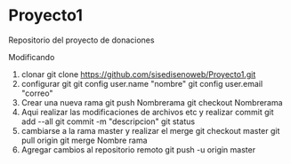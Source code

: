 # Proyecto1
Repositorio del proyecto de donaciones

Modificando
1) clonar
git clone https://github.com/sisedisenoweb/Proyecto1.git
2) configurar git
git config user.name "nombre"
git config user.email "correo"
3) Crear una nueva rama
git push Nombrerama
git checkout Nombrerama
4) Aqui realizar las modificaciones de archivos etc y realizar commit
git add --all
git commit -m "descripcion"
git status
5) cambiarse a la rama master y realizar el merge
git checkout master
git pull origin
git merge Nombre rama
6) Agregar cambios al repositorio remoto
git push -u origin master
